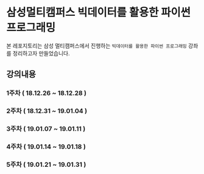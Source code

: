 # 삼성멀티캠퍼스 빅데이터를 활용한 파이썬 프로그래밍

본 레포지토리는 삼성 멀티캠퍼스에서 진행하는 `빅데이터를 활용한 파이썬 프로그래밍` 강좌를 정리하고자 만들었습니다.

## 강의내용

### 1주차 ( 18.12.26 ~ 18.12.28 )

### 2주차 ( 18.12.31 ~ 19.01.04 )

### 3주차 ( 19.01.07 ~ 19.01.11 )

### 4주차 ( 19.01.14 ~ 19.01.18 )

### 5주차 ( 19.01.21 ~ 19.01.31 )

